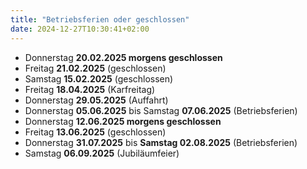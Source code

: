 ```yaml
---
title: "Betriebsferien oder geschlossen"
date: 2024-12-27T10:30:41+02:00
---
```

- Donnerstag **20.02.2025 morgens geschlossen**
- Freitag **21.02.2025** (geschlossen)
- Samstag **15.02.2025** (geschlossen)
- Freitag **18.04.2025** (Karfreitag)
- Donnerstag **29.05.2025** (Auffahrt)
- Donnerstag **05.06.2025** bis Samstag **07.06.2025** (Betriebsferien)
- Donnerstag **12.06.2025 morgens geschlossen**
- Freitag **13.06.2025** (geschlossen)
- Donnerstag **31.07.2025** bis **Samstag 02.08.2025** (Betriebsferien)
- Samstag **06.09.2025** (Jubiläumfeier)

